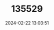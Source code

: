 ---
title: "135529"
category: "Coregonus hoferi"
draft: false
date: 2024-02-22 13:03:51
languages:
  German: ["Schwebrenke"]
  English: ["Chiem Whitefish"]
---